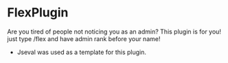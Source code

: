 # FlexPlugin
Are you tired of people not noticing you as an admin? This plugin is for you! just type /flex <msg> and have admin rank before your name!

- Jseval was used as a template for this plugin.
